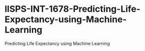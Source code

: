 # llSPS-INT-1678-Predicting-Life-Expectancy-using-Machine-Learning
Predicting Life Expectancy using Machine Learning
